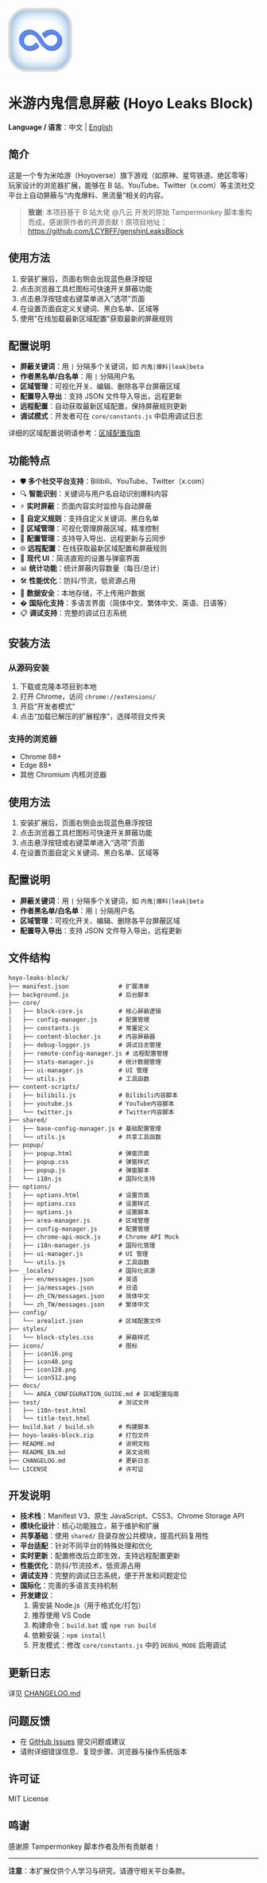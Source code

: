 ![](icons/icon128.png)

# 米游内鬼信息屏蔽 (Hoyo Leaks Block)

**Language / 语言**：中文 | [English](README_EN.md)

## 简介

这是一个专为米哈游（Hoyoverse）旗下游戏（如原神、星穹铁道、绝区零等）玩家设计的浏览器扩展，能够在 B 站、YouTube、Twitter（x.com）等主流社交平台上自动屏蔽与“内鬼爆料、黑流量”相关的内容。

> **致谢**: 本项目基于 B 站大佬 @凡云 开发的原始 Tampermonkey 脚本重构而成，感谢原作者的开源贡献！原项目地址：https://github.com/LCYBFF/genshinLeaksBlock

## 使用方法

1. 安装扩展后，页面右侧会出现蓝色悬浮按钮
2. 点击浏览器工具栏图标可快速开关屏蔽功能
3. 点击悬浮按钮或右键菜单进入"选项"页面
4. 在设置页面自定义关键词、黑白名单、区域等
5. 使用"在线加载最新区域配置"获取最新的屏蔽规则

## 配置说明

- **屏蔽关键词**：用 `|` 分隔多个关键词，如 `内鬼|爆料|leak|beta`
- **作者黑名单/白名单**：用 `|` 分隔用户名
- **区域管理**：可视化开关、编辑、删除各平台屏蔽区域
- **配置导入导出**：支持 JSON 文件导入导出，远程更新
- **远程配置**：自动获取最新区域配置，保持屏蔽规则更新
- **调试模式**：开发者可在 `core/constants.js` 中启用调试日志

详细的区域配置说明请参考：[区域配置指南](docs/AREA_CONFIGURATION_GUIDE.md)

## 功能特点

- 🛡️ **多个社交平台支持**：Bilibili、YouTube、Twitter（x.com）
- 🔍 **智能识别**：关键词与用户名自动识别爆料内容
- ⚡ **实时屏蔽**：页面内容实时监控与自动屏蔽
- 📝 **自定义规则**：支持自定义关键词、黑白名单
- 🎯 **区域管理**：可视化管理屏蔽区域，精准控制
- 💾 **配置管理**：支持导入导出、远程更新与云同步
- 🌐 **远程配置**：在线获取最新区域配置和屏蔽规则
- 🎨 **现代 UI**：简洁直观的设置与弹窗界面
- 📊 **统计功能**：统计屏蔽内容数量（每日/总计）
- 🛠️ **性能优化**：防抖/节流，低资源占用
- 🔐 **数据安全**：本地存储，不上传用户数据
- � **国际化支持**：多语言界面（简体中文、繁体中文、英语、日语等）
- 📋 **调试支持**：完整的调试日志系统

## 安装方法

### 从源码安装

1. 下载或克隆本项目到本地
2. 打开 Chrome，访问 `chrome://extensions/`
3. 开启“开发者模式”
4. 点击“加载已解压的扩展程序”，选择项目文件夹

### 支持的浏览器

- Chrome 88+
- Edge 88+
- 其他 Chromium 内核浏览器

## 使用方法

1. 安装扩展后，页面右侧会出现蓝色悬浮按钮
2. 点击浏览器工具栏图标可快速开关屏蔽功能
3. 点击悬浮按钮或右键菜单进入“选项”页面
4. 在设置页面自定义关键词、黑白名单、区域等

## 配置说明

- **屏蔽关键词**：用 `|` 分隔多个关键词，如 `内鬼|爆料|leak|beta`
- **作者黑名单/白名单**：用 `|` 分隔用户名
- **区域管理**：可视化开关、编辑、删除各平台屏蔽区域
- **配置导入导出**：支持 JSON 文件导入导出，远程更新

## 文件结构

```
hoyo-leaks-block/
├── manifest.json              # 扩展清单
├── background.js              # 后台脚本
├── core/
│   ├── block-core.js          # 核心屏蔽逻辑
│   ├── config-manager.js      # 配置管理
│   ├── constants.js           # 常量定义
│   ├── content-blocker.js     # 内容屏蔽器
│   ├── debug-logger.js        # 调试日志管理
│   ├── remote-config-manager.js # 远程配置管理
│   ├── stats-manager.js       # 统计数据管理
│   ├── ui-manager.js          # UI 管理
│   └── utils.js               # 工具函数
├── content-scripts/
│   ├── bilibili.js            # Bilibili内容脚本
│   ├── youtube.js             # YouTube内容脚本
│   └── twitter.js             # Twitter内容脚本
├── shared/
│   ├── base-config-manager.js # 基础配置管理
│   └── utils.js               # 共享工具函数
├── popup/
│   ├── popup.html             # 弹窗页面
│   ├── popup.css              # 弹窗样式
│   ├── popup.js               # 弹窗脚本
│   └── i18n.js                # 国际化支持
├── options/
│   ├── options.html           # 设置页面
│   ├── options.css            # 设置样式
│   ├── options.js             # 设置脚本
│   ├── area-manager.js        # 区域管理
│   ├── config-manager.js      # 配置管理
│   ├── chrome-api-mock.js     # Chrome API Mock
│   ├── i18n-manager.js        # 国际化管理
│   ├── ui-manager.js          # UI 管理
│   └── utils.js               # 工具函数
├── _locales/                  # 国际化资源
│   ├── en/messages.json       # 英语
│   ├── ja/messages.json       # 日语
│   ├── zh_CN/messages.json    # 简体中文
│   └── zh_TW/messages.json    # 繁体中文
├── config/
│   └── arealist.json          # 区域配置文件
├── styles/
│   └── block-styles.css       # 屏蔽样式
├── icons/                     # 图标
│   ├── icon16.png
│   ├── icon48.png
│   ├── icon128.png
│   └── icon512.png
├── docs/
│   └── AREA_CONFIGURATION_GUIDE.md # 区域配置指南
├── test/                      # 测试文件
│   ├── i18n-test.html
│   └── title-test.html
├── build.bat / build.sh       # 构建脚本
├── hoyo-leaks-block.zip       # 打包文件
├── README.md                  # 说明文档
├── README_EN.md               # 英文说明
├── CHANGELOG.md               # 更新日志
└── LICENSE                    # 许可证
```

## 开发说明

- **技术栈**：Manifest V3、原生 JavaScript、CSS3、Chrome Storage API
- **模块化设计**：核心功能独立，易于维护和扩展
- **共享基础**：使用 `shared/` 目录存放公共模块，提高代码复用性
- **平台适配**：针对不同平台的特殊处理和优化
- **实时更新**：配置修改后立即生效，支持远程配置更新
- **性能优化**：防抖/节流技术，低资源占用
- **调试支持**：完整的调试日志系统，便于开发和问题定位
- **国际化**：完善的多语言支持机制
- **开发建议**：
  1. 需安装 Node.js（用于格式化/打包）
  2. 推荐使用 VS Code
  3. 构建命令：`build.bat` 或 `npm run build`
  4. 依赖安装：`npm install`
  5. 开发模式：修改 `core/constants.js` 中的 `DEBUG_MODE` 启用调试

## 更新日志

详见 [CHANGELOG.md](./CHANGELOG.md)

## 问题反馈

- 在 [GitHub Issues](https://github.com/kaedei/hoyo-leaks-block/issues) 提交问题或建议
- 请附详细错误信息、复现步骤、浏览器与操作系统版本

## 许可证

MIT License

## 鸣谢

感谢原 Tampermonkey 脚本作者及所有贡献者！

---

**注意**：本扩展仅供个人学习与研究，请遵守相关平台条款。
